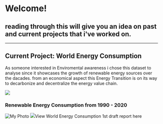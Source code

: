 # Welcome!

## reading through this will give you an idea on past and current projects that i've worked on.

---
## Current Project: World Energy Consumption

As someone interested in Enviromental awareness i chose this dataset to analyse since it showcases the growth of renewable energy sources over the dacades. from an economical aspect this Energy Transition is on its way to decarbonize and decentralize the energy value chain.

<img src="https://images.nationalgeographic.org/image/upload/t_edhub_resource_key_image/v1638891998/EducationHub/photos/renewable-resources.jpg"/>

### Renewable Energy Consumption from 1990 - 2020
<body>
	<img src="https://www.kaggleusercontent.com/kf/88902543/eyJhbGciOiJkaXIiLCJlbmMiOiJBMTI4Q0JDLUhTMjU2In0..vvlp7XE6fnQu1vWA9Zgy0Q.1DoyN6pBFZKEJ5wl2qlJsoFnK5lmU94Slf4h1GzpM1GsJd1IwVTxq1WQGitAbkPVAbPWA09wFK7V4xd3zbIG75g-BbsEam0DBV6nwop6Yn-QfKZ2IuWqtU9r4-yl_qniQ7zogeElbU_mQKaiJ_XF8vUfC50UJIjntFo6C0T7jaD2oZ1fn9KEmEYh7nW6NnJd8TW23toUM6imnTks3Vgx8ITr2lyuB6ga0jiAtfDuG6iSZED-BRhlYpI-mFnvkOosyR6XjSEU_qnpAUCs-935VXni8euBSmqK0AFLzlG579ABJSut2TqGEU_7CcWQrA79yijiGL6Wd4sCOD6MWJ-BZeWoPMxSDliBkErlr1j114iNve0bEmBlVbHnuczIykAu53uNN0ea7g5GiNCEx0jUWZi9E1Hx512cl1smEYUYx5k8yvd8pH4ARgCH-i45EchfXBrCgc3D46mqBI6JdPICwsydE4AbyR8kL8A0muk-GD8PHV1_HK-n8UhUoewgpAlo1fjCW0h2xs0C1IzAAzPXqOYJhX-f1d-51UOoL5MT5jVix1Uo8r8W_pvvAlKRxd1M51zHWh69zzARA8im6slr8mrHAjrADvKRvo_1kRwBMHFCz6QJ3nCJPTAKv9jH46hxmiSqall_ty02KlwZBkahmrKeqoi_FOyljY2nOoyN7EdjAuMJS2iVCiMoYRNFJHuy.07IoTB82S8ahuvKBdk2rZQ/__results___files/__results___6_1.png" alt="My Photo">
</body>
</html>
<body>
	<img src="![image](https://user-images.githubusercontent.com/123089800/232193820-7f9080b7-dd13-4f68-90fe-7c67385dea5f.png)>
</body>
</html>



> 💡 [View World Energy Consumption 1st draft report here](https://github.com/Siri2023/World-Energy-Consumption.git)
